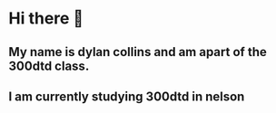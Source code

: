 # Hi there 👋

## My name is dylan collins and am apart of the 300dtd class.

## I am currently studying 300dtd in nelson
